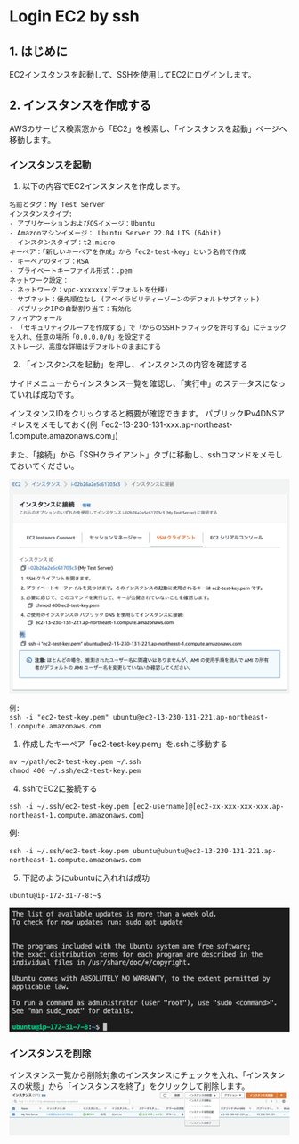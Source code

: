 # Login EC2 by ssh

## 1. はじめに
EC2インスタンスを起動して、SSHを使用してEC2にログインします。

## 2. インスタンスを作成する
AWSのサービス検索窓から「EC2」を検索し、「インスタンスを起動」ページへ移動します。

### インスタンスを起動
1. 以下の内容でEC2インスタンスを作成します。


```
名前とタグ：My Test Server
インスタンスタイプ:
- アプリケーションおよびOSイメージ：Ubuntu
- Amazonマシンイメージ： Ubuntu Server 22.04 LTS (64bit) 
- インスタンスタイプ：t2.micro
キーペア：「新しいキーペアを作成」から「ec2-test-key」という名前で作成
- キーペアのタイプ：RSA
- プライベートキーファイル形式：.pem
ネットワーク設定：
- ネットワーク：vpc-xxxxxxx(デフォルトを仕様)
- サブネット：優先順位なし (アベイラビリティーゾーンのデフォルトサブネット)
- パブリックIPの自動割り当て：有効化
ファイアウォール
- 「セキュリティグループを作成する」で「からのSSHトラフィックを許可する」にチェックを入れ、任意の場所「0.0.0.0/0」を設定する
ストレージ、高度な詳細はデフォルトのままにする
```

2. 「インスタンスを起動」を押し、インスタンスの内容を確認する

サイドメニューからインスタンス一覧を確認し、「実行中」のステータスになっていれば成功です。

インスタンスIDをクリックすると概要が確認できます。 
パブリックIPv4DNSアドレスをメモしておく(例「ec2-13-230-131-xxx.ap-northeast-1.compute.amazonaws.com」)

また、「接続」から「SSHクライアント」タブに移動し、sshコマンドをメモしておいてください。

![グラフ](img/connect_to_instance.png) 

```
例:
ssh -i "ec2-test-key.pem" ubuntu@ec2-13-230-131-221.ap-northeast-1.compute.amazonaws.com
```

1. 作成したキーペア「ec2-test-key.pem」を.sshに移動する

```
mv ~/path/ec2-test-key.pem ~/.ssh
chmod 400 ~/.ssh/ec2-test-key.pem
```

4. sshでEC2に接続する

```
ssh -i ~/.ssh/ec2-test-key.pem [ec2-username]@[ec2-xx-xxx-xxx-xxx.ap-northeast-1.compute.amazonaws.com]
```

例:
```
ssh -i ~/.ssh/ec2-test-key.pem ubuntu@ubuntu@ec2-13-230-131-221.ap-northeast-1.compute.amazonaws.com
```

5. 下記のようにubuntuに入れれば成功
```
ubuntu@ip-172-31-7-8:~$ 
```

![グラフ](img/ubuntu_terminal.png) 

### インスタンスを削除

インスタンス一覧から削除対象のインスタンスにチェックを入れ、「インスタンスの状態」から「インスタンスを終了」をクリックして削除します。
![グラフ](img/delete_instance.png) 
